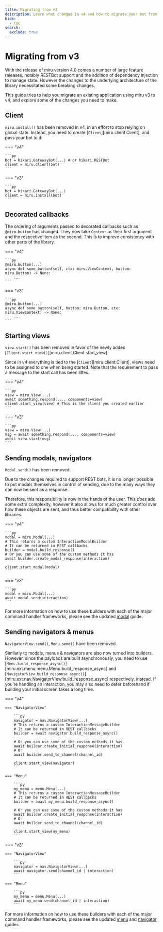 ```yaml
---
title: Migrating from v3
description: Learn what changed in v4 and how to migrate your bot from v3!
hide:
  - toc
search:
  exclude: true
---
```


# Migrating from v3

With the release of miru version 4.0 comes a number of large feature releases, notably RESTBot support and the addition of dependency injection to manage state. However the changes to the underlying architecture of the library necessitated some breaking changes.

This guide tries to help you migrate an existing application using miru v3 to v4, and explore some of the changes you need to make.

## Client

`miru.install()` has been removed in v4, in an effort to stop relying on global state. Instead, you need to create [`Client`][miru.client.Client], and pass your bot to it:

=== "v4"

    ```py
    bot = hikari.GatewayBot(...) # or hikari.RESTBot
    client = miru.Client(bot)
    ```

=== "v3"

    ```py
    bot = hikari.GatewayBot(...)
    client = miru.install(bot)
    ```

## Decorated callbacks

The ordering of arguments passed to decorated callbacks such as `@miru.button` has changed. They now take `Context` as their first argument and the respective item as the second. This is to improve consistency with other parts of the library.

=== "v4"

    ```py
    @miru.button(...)
    async def some_button(self, ctx: miru.ViewContext, button: miru.Button) -> None:
        ...
    ```

=== "v3"

    ```py
    @miru.button(...)
    async def some_button(self, button: miru.Button, ctx: miru.ViewContext) -> None:
        ...
    ```

## Starting views

`view.start()` has been removed in favor of the newly added [`Client.start_view()`][miru.client.Client.start_view].

Since in v4 everything is tied to the [`Client`][miru.client.Client], views need to be assigned to one when being started. Note that the requirement to pass a message to the start call has been lifted.

=== "v4"

    ```py
    view = miru.View(...)
    await something.respond(..., components=view)
    client.start_view(view) # This is the client you created earlier
    ```

=== "v3"

    ```py
    view = miru.View(...)
    msg = await something.respond(..., components=view)
    await view.start(msg)
    ```

## Sending modals, navigators

`Modal.send()` has been removed.

Due to the changes required to support REST bots, it is no longer possible to put modals themselves in control of sending, due to the many ways they can now be sent as a response.

Therefore, this responsibility is now in the hands of the user. This *does* add some extra complexity, however it also allows for much greater control over how these objects are sent, and thus better compatibility with other libraries.

=== "v4"

    ```py
    modal = miru.Modal(...)
    # This returns a custom InteractionModalBuilder
    # It can be returned in REST callbacks
    builder = modal.build_response()
    # Or you can use some of the custom methods it has
    await builder.create_modal_response(interaction)

    client.start_modal(modal)
    ```

=== "v3"

    ```py
    modal = miru.Modal(...)
    await modal.send(interaction)
    ```

For more information on how to use these builders with each of the major command handler frameworks, please see the updated [modal](./modals.md) guide.

## Sending navigators & menus

`NavigatorView.send()`, `Menu.send()` have been removed.

Similarly to modals, menus & navigators are also now turned into builders. However, since the payloads are built asynchronously, you need to use [`Menu.build_response_async()`][miru.ext.menu.menu.Menu.build_response_async] and [`NavigatorView.build_response_async()`][miru.ext.nav.NavigatorView.build_response_async] respectively, instead. If you're handling an interaction, you may also need to defer beforehand if building your initial screen takes a long time.

=== "v4"

    === "NavigatorView"

        ```py
        navigator = nav.NavigatorView(...)
        # This returns a custom InteractionMessageBuilder
        # It can be returned in REST callbacks
        builder = await navigator.build_response_async()

        # Or you can use some of the custom methods it has
        await builder.create_initial_response(interaction)
        # Or
        await builder.send_to_channel(channel_id)

        client.start_view(navigator)
        ```

    === "Menu"

        ```py
        my_menu = menu.Menu(...)
        # This returns a custom InteractionMessageBuilder
        # It can be returned in REST callbacks
        builder = await my_menu.build_response_async()

        # Or you can use some of the custom methods it has
        await builder.create_initial_response(interaction)
        # Or
        await builder.send_to_channel(channel_id)

        client.start_view(my_menu)
        ```

=== "v3"

    === "NavigatorView"

        ```py
        navigator = nav.NavigatorView(...)
        await navigator.send(channel_id | interaction)
        ```

    === "Menu"

        ```py
        my_menu = menu.Menu(...)
        await my_menu.send(channel_id | interaction)
        ```

For more information on how to use these builders with each of the major command handler frameworks, please see the updated [menu](./menus.md) and [navigator](./navigators.md) guides.
